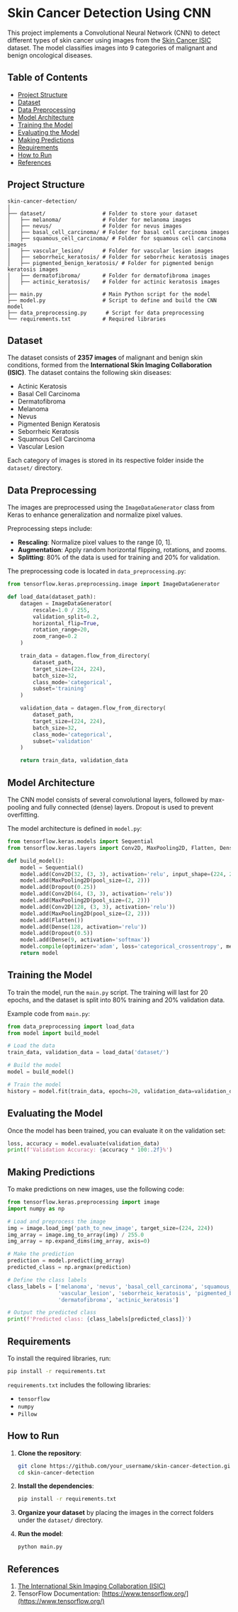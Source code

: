 
# Skin Cancer Detection Using CNN

This project implements a Convolutional Neural Network (CNN) to detect different types of skin cancer using images from the [Skin Cancer ISIC](https://www.isic-archive.com) dataset. The model classifies images into 9 categories of malignant and benign oncological diseases.

## Table of Contents
- [Project Structure](#project-structure)
- [Dataset](#dataset)
- [Data Preprocessing](#data-preprocessing)
- [Model Architecture](#model-architecture)
- [Training the Model](#training-the-model)
- [Evaluating the Model](#evaluating-the-model)
- [Making Predictions](#making-predictions)
- [Requirements](#requirements)
- [How to Run](#how-to-run)
- [References](#references)

## Project Structure

```
skin-cancer-detection/
│
├── dataset/                  # Folder to store your dataset
│   ├── melanoma/             # Folder for melanoma images
│   ├── nevus/                # Folder for nevus images
│   ├── basal_cell_carcinoma/ # Folder for basal cell carcinoma images
│   ├── squamous_cell_carcinoma/ # Folder for squamous cell carcinoma images
│   ├── vascular_lesion/      # Folder for vascular lesion images
│   ├── seborrheic_keratosis/ # Folder for seborrheic keratosis images
│   ├── pigmented_benign_keratosis/ # Folder for pigmented benign keratosis images
│   ├── dermatofibroma/       # Folder for dermatofibroma images
│   ├── actinic_keratosis/    # Folder for actinic keratosis images
│
├── main.py                   # Main Python script for the model
├── model.py                  # Script to define and build the CNN model
├── data_preprocessing.py      # Script for data preprocessing
└── requirements.txt          # Required libraries
```

## Dataset

The dataset consists of **2357 images** of malignant and benign skin conditions, formed from the **International Skin Imaging Collaboration (ISIC)**. The dataset contains the following skin diseases:

- Actinic Keratosis
- Basal Cell Carcinoma
- Dermatofibroma
- Melanoma
- Nevus
- Pigmented Benign Keratosis
- Seborrheic Keratosis
- Squamous Cell Carcinoma
- Vascular Lesion

Each category of images is stored in its respective folder inside the `dataset/` directory.

## Data Preprocessing

The images are preprocessed using the `ImageDataGenerator` class from Keras to enhance generalization and normalize pixel values. 

Preprocessing steps include:

- **Rescaling**: Normalize pixel values to the range [0, 1].
- **Augmentation**: Apply random horizontal flipping, rotations, and zooms.
- **Splitting**: 80% of the data is used for training and 20% for validation.

The preprocessing code is located in `data_preprocessing.py`:

```python
from tensorflow.keras.preprocessing.image import ImageDataGenerator

def load_data(dataset_path):
    datagen = ImageDataGenerator(
        rescale=1.0 / 255,
        validation_split=0.2,
        horizontal_flip=True,
        rotation_range=20,
        zoom_range=0.2
    )

    train_data = datagen.flow_from_directory(
        dataset_path,
        target_size=(224, 224),
        batch_size=32,
        class_mode='categorical',
        subset='training'
    )

    validation_data = datagen.flow_from_directory(
        dataset_path,
        target_size=(224, 224),
        batch_size=32,
        class_mode='categorical',
        subset='validation'
    )

    return train_data, validation_data
```

## Model Architecture

The CNN model consists of several convolutional layers, followed by max-pooling and fully connected (dense) layers. Dropout is used to prevent overfitting.

The model architecture is defined in `model.py`:

```python
from tensorflow.keras.models import Sequential
from tensorflow.keras.layers import Conv2D, MaxPooling2D, Flatten, Dense, Dropout

def build_model():
    model = Sequential()
    model.add(Conv2D(32, (3, 3), activation='relu', input_shape=(224, 224, 3)))
    model.add(MaxPooling2D(pool_size=(2, 2)))
    model.add(Dropout(0.25))
    model.add(Conv2D(64, (3, 3), activation='relu'))
    model.add(MaxPooling2D(pool_size=(2, 2)))
    model.add(Conv2D(128, (3, 3), activation='relu'))
    model.add(MaxPooling2D(pool_size=(2, 2)))
    model.add(Flatten())
    model.add(Dense(128, activation='relu'))
    model.add(Dropout(0.5))
    model.add(Dense(9, activation='softmax'))
    model.compile(optimizer='adam', loss='categorical_crossentropy', metrics=['accuracy'])
    return model
```

## Training the Model

To train the model, run the `main.py` script. The training will last for 20 epochs, and the dataset is split into 80% training and 20% validation data.

Example code from `main.py`:

```python
from data_preprocessing import load_data
from model import build_model

# Load the data
train_data, validation_data = load_data('dataset/')

# Build the model
model = build_model()

# Train the model
history = model.fit(train_data, epochs=20, validation_data=validation_data)
```

## Evaluating the Model

Once the model has been trained, you can evaluate it on the validation set:

```python
loss, accuracy = model.evaluate(validation_data)
print(f'Validation Accuracy: {accuracy * 100:.2f}%')
```

## Making Predictions

To make predictions on new images, use the following code:

```python
from tensorflow.keras.preprocessing import image
import numpy as np

# Load and preprocess the image
img = image.load_img('path_to_new_image', target_size=(224, 224))
img_array = image.img_to_array(img) / 255.0
img_array = np.expand_dims(img_array, axis=0)

# Make the prediction
prediction = model.predict(img_array)
predicted_class = np.argmax(prediction)

# Define the class labels
class_labels = ['melanoma', 'nevus', 'basal_cell_carcinoma', 'squamous_cell_carcinoma', 
                'vascular_lesion', 'seborrheic_keratosis', 'pigmented_benign_keratosis', 
                'dermatofibroma', 'actinic_keratosis']

# Output the predicted class
print(f'Predicted class: {class_labels[predicted_class]}')
```

## Requirements

To install the required libraries, run:

```bash
pip install -r requirements.txt
```

`requirements.txt` includes the following libraries:
- `tensorflow`
- `numpy`
- `Pillow`

## How to Run

1. **Clone the repository**:
    ```bash
    git clone https://github.com/your_username/skin-cancer-detection.git
    cd skin-cancer-detection
    ```

2. **Install the dependencies**:
    ```bash
    pip install -r requirements.txt
    ```

3. **Organize your dataset** by placing the images in the correct folders under the `dataset/` directory.

4. **Run the model**:
    ```bash
    python main.py
    ```

## References

1. [The International Skin Imaging Collaboration (ISIC)](https://www.isic-archive.com)
2. TensorFlow Documentation: [https://www.tensorflow.org/](https://www.tensorflow.org/)
